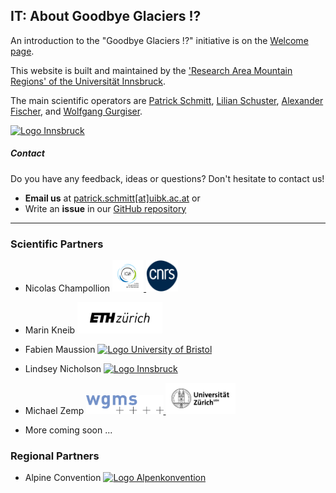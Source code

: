 ## IT: About Goodbye Glaciers !?

An introduction to the "Goodbye Glaciers !?" initiative is on the
<a href="{{ site.baseurl }}/welcome/">Welcome page</a>. 

<p>
  This website is built and maintained by the
  <a href="https://www.uibk.ac.at/en/alpinerraum/">'Research Area Mountain
  Regions' of the Universität Innsbruck</a>.
</p>

<p>
  The main scientific operators are
  <a href="https://www.uibk.ac.at/en/acinn/people/patrick-schmitt/">Patrick Schmitt</a>,
  <a href="https://lilianschuster.github.io/">Lilian Schuster</a>,
  <a href="https://github.com/afisc">Alexander Fischer</a>,
  and <a href="https://www.uibk.ac.at/en/acinn/people/wolfgang-gurgiser/">Wolfgang Gurgiser</a>.
</p>

<a href="https://www.uibk.ac.at/en/">
  <img src="/assets/images/logos/logo_uibk.jpg" alt="Logo Innsbruck" style="width: auto; height: 80px;" />
</a>

##### Contact

Do you have any feedback, ideas or questions? Don't hesitate to contact us! 

- **Email us** at [patrick.schmitt[at]uibk.ac.at](mailto:patrick.schmitt@uibk.ac.at) or
- Write an **issue** in our [GitHub repository](https://github.com/pat-schmitt/goodbye_glaciers/issues)

-----
      
### Scientific Partners
- Nicolas Champollion
  <a href="https://www.ige-grenoble.fr/?lang=en">
    <img src="/assets/images/logos/logoIGE_Color.png" alt="Logo Universite Grenoble Alpes" style="height: 50px; width: auto;" />
  </a>
  <a href="https://www.cnrs.fr/en">
    <img src="/assets/images/logos/LOGO_CNRS_BLEU.png" alt="Logo CNRS" style="height: 50px; width: auto;" />
  </a>

- Marin Kneib
  <a href="https://ethz.ch/en.html">
    <img src="/assets/images/logos/logo_eth.png" alt="Logo ETH Zürich" style="height: 50px; width: auto;" />
  </a>

- Fabien Maussion 
  <a href="https://www.bristol.ac.uk/">
    <img src="/assets/images/logos/logo_bristol.svg" alt="Logo University of Bristol" style="height: 50px; width: auto;" />
  </a>

- Lindsey Nicholson
  <a href="https://www.uibk.ac.at/en/">
    <img src="/assets/images/logos/logo_uibk.jpg" alt="Logo Innsbruck" style="width: auto; height: 50px;" />
  </a>

- Michael Zemp
  <a href="https://wgms.ch/">
    <img src="/assets/images/logos/wgms-logo.png" alt="Logo WGMS" style="height: 30px; width: auto;" />
  </a>
  <a href="https://www.uzh.ch/en.html">
    <img src="/assets/images/logos/Universität_Zürich_logo.png" alt="Logo Universität_Zürich" style="height: 50px; width: auto;" />
  </a>

- More coming soon ...

### Regional Partners
- Alpine Convention
  <a href="https://www.alpconv.org/en/">
    <img src="/assets/images/logos/logo_alpenkonvention.png" alt="Logo Alpenkonvention" style="height: 50px; width: auto;" />
  </a>
